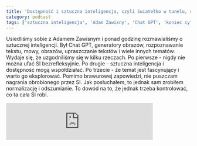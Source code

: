 ```yaml
---
title: 'Dostępność i sztuczna inteligencja, czyli światełko w tunelu, czy nadjeżdżający pociąg?'
category: podcast
tags: ['sztuczna inteligencja', 'Adam Zawisny', 'Chat GPT', 'koniec cyfrowej dostępności']
---
```


Usiedliśmy sobie z Adamem Zawisnym i ponad godzinę rozmawialiśmy o sztucznej inteligencji. Był Chat GPT, generatory obrazów, rozpoznawanie tekstu, mowy, obrazów, upraszczanie tekstów i wiele innych tematów. Wydaje się, że uzgodniliśmy się w kilku rzeczach. Po pierwsze - nigdy nie można ufać SI bezrefleksyjnie. Po drugie - sztuczna inteligencja i dostępność mogą współdziałać. Po trzecie - że temat jest fascynujący i warto go eksplorować. Pomimo brawurowej zapowiedzi, nie puszczam nagrania obrobionego przez SI. Jak posłuchałem, to jednak sam zrobiłem normalizację i odszumianie. To dowód na to, że jednak trzeba kontrolować, co ta cała SI robi.

<iframe src="https://anchor.fm/jaczad/embed/episodes/Dostpno-i-sztuczna-inteligencja--czyli-wiateko-w-tunelu--czy-nadjedajcy-pocig-e1uiap1" height="102px" width="400px" frameborder="0" scrolling="no"></iframe>
